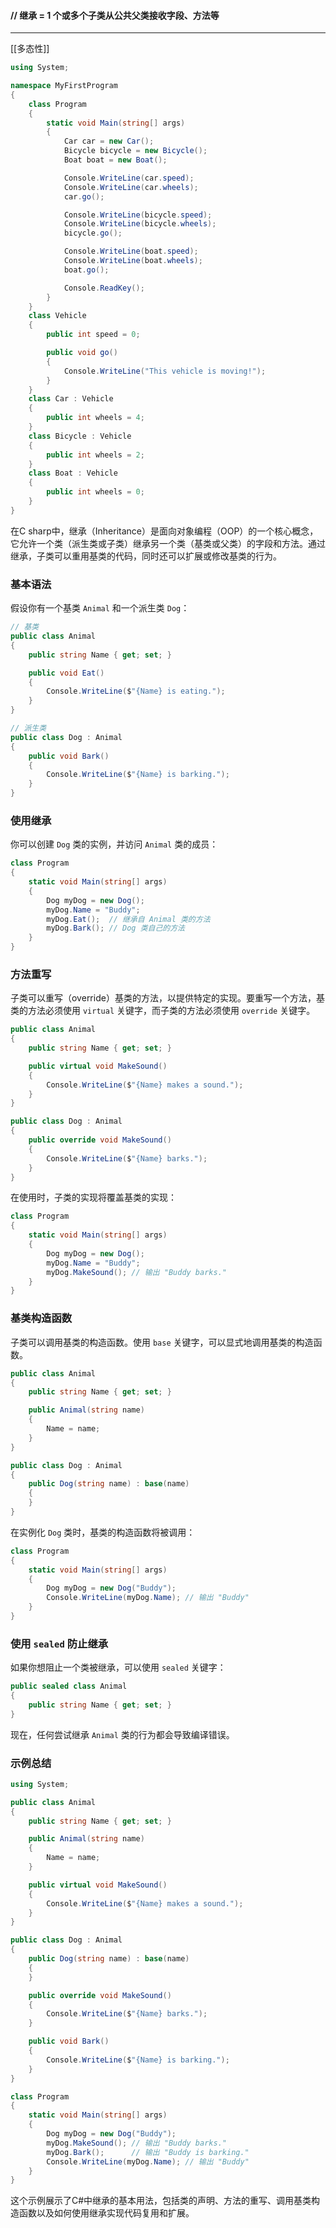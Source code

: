 #### // 继承 = 1 个或多个子类从公共父类接收字段、方法等

---
[[多态性]]
```c#
using System;

namespace MyFirstProgram
{
    class Program
    {
        static void Main(string[] args)
        {
            Car car = new Car();
            Bicycle bicycle = new Bicycle();
            Boat boat = new Boat();

            Console.WriteLine(car.speed);
            Console.WriteLine(car.wheels);
            car.go();

            Console.WriteLine(bicycle.speed);
            Console.WriteLine(bicycle.wheels);
            bicycle.go();

            Console.WriteLine(boat.speed);
            Console.WriteLine(boat.wheels);
            boat.go();

            Console.ReadKey();
        }   
    }
    class Vehicle
    {
        public int speed = 0;

        public void go()
        {
            Console.WriteLine("This vehicle is moving!");
        }
    }
    class Car : Vehicle
    {
        public int wheels = 4;
    }
    class Bicycle : Vehicle
    {
        public int wheels = 2;
    }
    class Boat : Vehicle
    {
        public int wheels = 0;
    }
}
```



在C sharp中，继承（Inheritance）是面向对象编程（OOP）的一个核心概念，它允许一个类（派生类或子类）继承另一个类（基类或父类）的字段和方法。通过继承，子类可以重用基类的代码，同时还可以扩展或修改基类的行为。

### 基本语法

假设你有一个基类 `Animal` 和一个派生类 `Dog`：

```csharp
// 基类
public class Animal
{
    public string Name { get; set; }

    public void Eat()
    {
        Console.WriteLine($"{Name} is eating.");
    }
}

// 派生类
public class Dog : Animal
{
    public void Bark()
    {
        Console.WriteLine($"{Name} is barking.");
    }
}
```

### 使用继承

你可以创建 `Dog` 类的实例，并访问 `Animal` 类的成员：

```csharp
class Program
{
    static void Main(string[] args)
    {
        Dog myDog = new Dog();
        myDog.Name = "Buddy";
        myDog.Eat();  // 继承自 Animal 类的方法
        myDog.Bark(); // Dog 类自己的方法
    }
}
```

### 方法重写

子类可以重写（override）基类的方法，以提供特定的实现。要重写一个方法，基类的方法必须使用 `virtual` 关键字，而子类的方法必须使用 `override` 关键字。

```csharp
public class Animal
{
    public string Name { get; set; }

    public virtual void MakeSound()
    {
        Console.WriteLine($"{Name} makes a sound.");
    }
}

public class Dog : Animal
{
    public override void MakeSound()
    {
        Console.WriteLine($"{Name} barks.");
    }
}
```

在使用时，子类的实现将覆盖基类的实现：

```csharp
class Program
{
    static void Main(string[] args)
    {
        Dog myDog = new Dog();
        myDog.Name = "Buddy";
        myDog.MakeSound(); // 输出 "Buddy barks."
    }
}
```

### 基类构造函数

子类可以调用基类的构造函数。使用 `base` 关键字，可以显式地调用基类的构造函数。

```csharp
public class Animal
{
    public string Name { get; set; }

    public Animal(string name)
    {
        Name = name;
    }
}

public class Dog : Animal
{
    public Dog(string name) : base(name)
    {
    }
}
```

在实例化 `Dog` 类时，基类的构造函数将被调用：

```csharp
class Program
{
    static void Main(string[] args)
    {
        Dog myDog = new Dog("Buddy");
        Console.WriteLine(myDog.Name); // 输出 "Buddy"
    }
}
```

### 使用 `sealed` 防止继承

如果你想阻止一个类被继承，可以使用 `sealed` 关键字：

```csharp
public sealed class Animal
{
    public string Name { get; set; }
}
```

现在，任何尝试继承 `Animal` 类的行为都会导致编译错误。

### 示例总结

```csharp
using System;

public class Animal
{
    public string Name { get; set; }

    public Animal(string name)
    {
        Name = name;
    }

    public virtual void MakeSound()
    {
        Console.WriteLine($"{Name} makes a sound.");
    }
}

public class Dog : Animal
{
    public Dog(string name) : base(name)
    {
    }

    public override void MakeSound()
    {
        Console.WriteLine($"{Name} barks.");
    }

    public void Bark()
    {
        Console.WriteLine($"{Name} is barking.");
    }
}

class Program
{
    static void Main(string[] args)
    {
        Dog myDog = new Dog("Buddy");
        myDog.MakeSound(); // 输出 "Buddy barks."
        myDog.Bark();      // 输出 "Buddy is barking."
        Console.WriteLine(myDog.Name); // 输出 "Buddy"
    }
}
```

这个示例展示了C#中继承的基本用法，包括类的声明、方法的重写、调用基类构造函数以及如何使用继承实现代码复用和扩展。